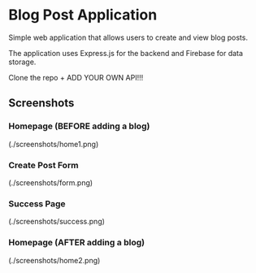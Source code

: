# Blog Post Application

Simple web application that allows users to create and view blog posts.

The application uses Express.js for the backend and Firebase for data storage.

Clone the repo + ADD YOUR OWN API!!!

## Screenshots

### Homepage (BEFORE adding a blog)
(./screenshots/home1.png)

### Create Post Form
(./screenshots/form.png)

### Success Page
(./screenshots/success.png)

### Homepage (AFTER adding a blog)
(./screenshots/home2.png)